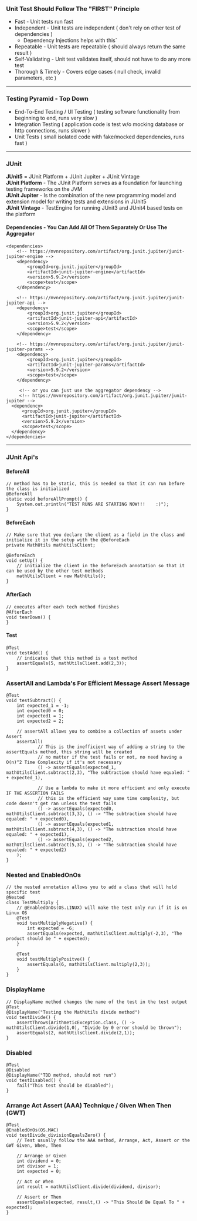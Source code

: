 ### Unit Test Should Follow The "FIRST" Principle
 - Fast - Unit tests run fast 
 - Independent - Unit tests are independent ( don't rely on other test of dependencies )
   - Dependency Injections helps with this`
 - Repeatable - Unit tests are repeatable ( should always return the same result )
 - Self-Validating - Unit test validates itself, should not have to do any more test 
 - Thorough & Timely - Covers edge cases ( null check, invalid parameters, etc )
___

### Testing Pyramid - Top Down 
 - End-To-End Testing / UI Testing ( testing software functionality from beginning to end, runs very slow )
 - Integration Testing ( application code is test w/o mocking database or http connections, runs slower )
 - Unit Tests ( small isolated code with fake/mocked dependencies, runs fast )
___

### JUnit

**JUnit5** = JUnit Platform + JUnit Jupiter + JUnit Vintage  
**JUnit Platform** - The JUnit Platform serves as a foundation for launching testing frameworks on the JVM    
**JUnit Jupiter** - Is the combination of the new programming model and extension model for writing tests and extensions in JUnit5    
**JUnit Vintage** - TestEngine for running JUnit3 and JUnit4 based tests on the platform   

#### Dependencies - You Can Add All Of Them Separately Or Use The Aggregator

    <dependencies>
        <!-- https://mvnrepository.com/artifact/org.junit.jupiter/junit-jupiter-engine -->
        <dependency>
            <groupId>org.junit.jupiter</groupId>
            <artifactId>junit-jupiter-engine</artifactId>
            <version>5.9.2</version>
            <scope>test</scope>
        </dependency>

        <!-- https://mvnrepository.com/artifact/org.junit.jupiter/junit-jupiter-api -->
        <dependency>
            <groupId>org.junit.jupiter</groupId>
            <artifactId>junit-jupiter-api</artifactId>
            <version>5.9.2</version>
            <scope>test</scope>
        </dependency>

        <!-- https://mvnrepository.com/artifact/org.junit.jupiter/junit-jupiter-params -->
        <dependency>
            <groupId>org.junit.jupiter</groupId>
            <artifactId>junit-jupiter-params</artifactId>
            <version>5.9.2</version>
            <scope>test</scope>
        </dependency>

         <!-- or you can just use the aggregator dependency -->
         <!-- https://mvnrepository.com/artifact/org.junit.jupiter/junit-jupiter -->
      <dependency>
          <groupId>org.junit.jupiter</groupId>
          <artifactId>junit-jupiter</artifactId>
          <version>5.9.2</version>
          <scope>test</scope>
      </dependency>
    </dependencies>
___


### JUnit Api's

#### BeforeAll
    // method has to be static, this is needed so that it can run before the class is initialized
    @BeforeAll
    static void beforeAllPrompt() {
        System.out.println("TEST RUNS ARE STARTING NOW!!!    :)");
    }

#### BeforeEach
    // Make sure that you declare the client as a field in the class and initialize it in the setup with the @BeforeEach
    private MathUtils mathUtilsClient;

    @BeforeEach
    void setUp() {
        // initialize the client in the BeforeEach annotation so that it can be used by the other test methods
        mathUtilsClient = new MathUtils();
    }

#### AfterEach
    // executes after each tech method finishes
    @AfterEach
    void tearDown() {
    }

#### Test
    @Test
    void testAdd() {
        // indicates that this method is a test method
        assertEquals(5, mathUtilsClient.add(2,3));
    }

### AssertAll and Lambda's For Efficient Message Assert Message
    @Test
    void testSubtract() {
        int expected_1 = -1;
        int expected0 = 0;
        int expected1 = 1;
        int expected2 = 2;

        // assertAll allows you to combine a collection of assets under Assert
        assertAll(
                // This is the inefficient way of adding a string to the assertEquals method, this string will be created
                // no matter if the test fails or not, no need having a O(n)^2 Time Complexity if it's not necessary
                () -> assertEquals(expected_1, mathUtilsClient.subtract(2,3), "The subtraction should have equaled: " + expected_1),

                // Use a lambda to make it more efficient and only execute IF THE ASSERTION FAILS
                // this is the efficient way same time complexity, but code doesn't get ran unless the test fails
                () -> assertEquals(expected0, mathUtilsClient.subtract(3,3), () -> "The subtraction should have equaled: " + expected0),
                () -> assertEquals(expected1, mathUtilsClient.subtract(4,3), () -> "The subtraction should have equaled: " + expected1),
                () -> assertEquals(expected2, mathUtilsClient.subtract(5,3), () -> "The subtraction should have equaled: " + expected2)
        );
    }

### Nested and EnabledOnOs
    // the nested annotation allows you to add a class that will hold specific test
    @Nested
    class TestMultiply {
        // @EnabledOnOs(OS.LINUX) will make the test only run if it is on Linux OS
        @Test
        void testMultiplyNegative() {
            int expected = -6;
            assertEquals(expected, mathUtilsClient.multiply(-2,3), "The product should be " + expected);
        }

        @Test
        void testMultiplyPositve() {
            assertEquals(6, mathUtilsClient.multiply(2,3));
        }
    }

### DisplayName
    // DisplayName method changes the name of the test in the test output
    @Test
    @DisplayName("Testing the MathUtils divide method")
    void testDivide() {
        assertThrows(ArithmeticException.class, () -> mathUtilsClient.divide(1,0), "Divide by 0 error should be thrown");
        assertEquals(2, mathUtilsClient.divide(2,1));
    }

### Disabled
    @Test
    @Disabled
    @DisplayName("TDD method, should not run")
    void testDisabled() {
        fail("This test should be disabled");
    }

### Arrange Act Assert (AAA) Technique / Given When Then (GWT)
    @Test
    @EnabledOnOs(OS.MAC)
    void testDivide_divisionEqualsZero() {
        // Test usually follow the AAA method, Arrange, Act, Assert or the GWT Given, When, Then 

        // Arrange or Given
        int dividend = 0;
        int divisor = 1;
        int expected = 0;

        // Act or When
        int result = mathUtilsClient.divide(dividend, divisor);

        // Assert or Then
        assertEquals(expected, result,() -> "This Should Be Equal To " + expected);
    }
